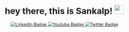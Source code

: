 <h1 align="center">
  hey there, this is Sankalp!
  <img src="https://media.giphy.com/media/hvRJCLFzcasrR4ia7z/giphy.gif" width="30px"/>
</h1>
<div id="badges" align="center">
  <a href="https://www.linkedin.com/in/sankalp-yadav/">
    <img src="https://img.shields.io/badge/LinkedIn-blue?style=for-the-badge&logo=linkedin&logoColor=white" alt="LinkedIn Badge"/>
  </a>
  <a href="https://www.sankalp-yadav.com/">
    <img src="https://img.shields.io/badge/WebPage-red?style=for-the-badge&logo=about.me&logoColor=white" alt="Youtube Badge"/>
  </a>
  <a href="https://leetcode.com/revampszn/">
    <img src="https://img.shields.io/badge/Leetcode-black?style=for-the-badge&logo=leetcode&logoColor=white" alt="Twitter Badge"/>
  </a>
</div>
